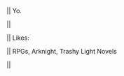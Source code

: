 || Yo.

||

|| Likes:

|| RPGs, Arknight, Trashy Light Novels

||

<!---
Roberika/Roberika is a ✨ special ✨ repository because its `README.md` (this file) appears on your GitHub profile.
You can click the Preview link to take a look at your changes.
--->
